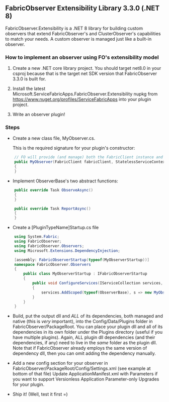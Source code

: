 ## FabricObserver Extensibility Library 3.3.0 (.NET 8)

FabricObserver.Extensibility is a .NET 8 library for building custom observers that extend FabricObserver's and ClusterObserver's capabilities to match your needs. A custom observer is managed just like a built-in observer.

### How to implement an observer using FO's extensibility model

1. Create a new .NET core library project. You should target net8.0 in your csproj because that is the target net SDK version that FabricObserver 3.3.0 is built for.

2. Install the latest Microsoft.ServiceFabricApps.FabricObserver.Extensibility nupkg from https://www.nuget.org/profiles/ServiceFabricApps into your plugin project.

3. Write an observer plugin!

### Steps

- Create a new class file, MyObserver.cs.

    This is the required signature for your plugin's constructor: 

```C#
    // FO will provide (and manage) both the FabricClient instance and StatelessServiceContext instance during startup.
    public MyObserver(FabricClient fabricClient, StatelessServiceContext context) : base(fabricClient, context)
    {
    }
```

- Implement ObserverBase's two abstract functions: 

```C#
    public override Task ObserveAsync()
    {
    }

    public override Task ReportAsync()
    {
    }
```

- Create a [PluginTypeName]Startup.cs file
    
```C#
    using System.Fabric;
    using FabricObserver;
    using FabricObserver.Observers;
    using Microsoft.Extensions.DependencyInjection;

    [assembly: FabricObserverStartup(typeof(MyObserverStartup))]
    namespace FabricObserver.Observers
    {
        public class MyObserverStartup : IFabricObserverStartup
        {
            public void ConfigureServices(IServiceCollection services, FabricClient fabricClient, StatelessServiceContext context)
            {
                services.AddScoped(typeof(ObserverBase), s => new MyObserver(fabricClient, context));
            }
        }
    }
```

- Build, put the output dll and *ALL* of its dependencies, both managed and native (this is *very* important), into the Config/Data/Plugins folder in FabricObserver/PackageRoot. 
  You can place your plugin dll and all of its dependencies in its own folder under the Plugins directory (useful if you have multiple plugins). 
  Again, ALL plugin dll dependencies (and their dependencies, if any) need to live in the *same* folder as the plugin dll. Note that if FabricObserver already employs the same version of dependency dll,
  then you can omit adding the dependency manually.

- Add a new config section for your observer in FabricObserver/PackageRoot/Config/Settings.xml (see example at bottom of that file)
  Update ApplicationManifest.xml with Parameters if you want to support Versionless Application Parameter-only Upgrades for your plugin.

- Ship it! (Well, test it first =)